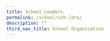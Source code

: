 ```yaml
---
title: School Leaders
permalink: /school/sch-ldrs/
description: ""
third_nav_title: School Organisation
---
```



